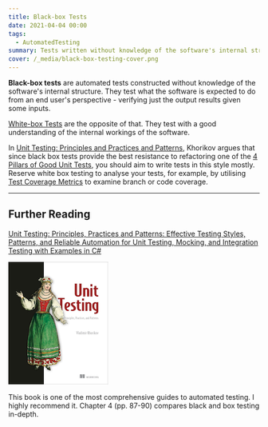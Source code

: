 ```yaml
---
title: Black-box Tests
date: 2021-04-04 00:00
tags:
  - AutomatedTesting
summary: Tests written without knowledge of the software's internal structure
cover: /_media/black-box-testing-cover.png
---
```


**Black-box tests** are automated tests constructed without knowledge of the software's internal structure. They test what the software is expected to do from an end user's perspective - verifying just the output results given some inputs.

[White-box Tests](white-boxtests.md) are the opposite of that. They test with a good understanding of the internal workings of the software.

In [Unit Testing: Principles and Practices and Patterns](https://amzn.to/496VEy2), Khorikov argues that since black box tests provide the best resistance to refactoring one of the [4 Pillars of Good Unit Tests](4-pillars-of-good-unit-tests.md), you should aim to write tests in this style mostly. Reserve white box testing to analyse your tests, for example, by utilising [Test Coverage Metrics](test-coverage-metrics.md) to examine branch or code coverage.

---

## Further Reading

[Unit Testing: Principles, Practices and Patterns: Effective Testing Styles, Patterns, and Reliable Automation for Unit Testing, Mocking, and Integration Testing with Examples in C#](https://amzn.to/496VEy2)

![Cover for book Unit Testing: Principles, Practices and Patterns by Vladimir Khorikov](../_media/unit-testing-principles-practices-and-patterns.png)

This book is one of the most comprehensive guides to automated testing. I highly recommend it. Chapter 4 (pp. 87-90) compares black and box testing in-depth.